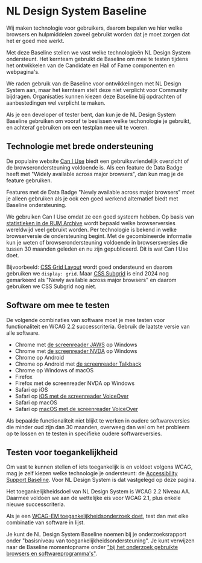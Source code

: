 # NL Design System Baseline

<Paragraph lead>
  Wij maken technologie voor gebruikers, daarom bepalen we hier welke browsers en hulpmiddelen zoveel gebruikt worden
  dat je moet zorgen dat het er goed mee werkt.
</Paragraph>

Met deze Baseline stellen we vast welke technologieën NL Design System ondersteunt. Het kernteam gebruikt de Baseline om mee te testen tijdens het ontwikkelen van de Candidate en Hall of Fame componenten en webpagina's.

We raden gebruik van de Baseline voor ontwikkelingen met NL Design System aan, maar het kernteam stelt deze niet verplicht voor Community bijdragen. Organisaties kunnen kiezen deze Baseline bij opdrachten of aanbestedingen wel verplicht te maken.

Als je een developer of tester bent, dan kun je de NL Design System Baseline gebruiken om vooraf te beslissen welke techonologie je gebruikt, en achteraf gebruiken om een testplan mee uit te voeren.

## Technologie met brede ondersteuning

De populaire website [Can I Use](https://www.caniuse.com/) biedt een gebruiksvriendelijk overzicht of de browserondersteuning voldoende is. Als een feature de Data Badge heeft met "<span lang="en">Widely available across major browsers</span>", dan kun mag je de feature gebruiken.

Features met de Data Badge "<span lang="en">Newly available across major browsers</span>" moet je alleen gebruiken als je ook een goed werkend alternatief biedt met Baseline ondersteuning.

We gebruiken Can I Use omdat ze een goed systeem hebben. Op basis van [statistieken in de RUM Archive](https://rumarchive.com/insights/#ua-marketshare) wordt bepaald welke browserversies wereldwijd veel gebruikt worden. Per technologie is bekend in welke browserversie de ondersteuning begint. Met de gecombineerde informatie kun je weten of browserondersteuning voldoende in browsersversies die tussen 30 maanden geleden en nu zijn gepubliceerd. Dit is wat Can I Use doet.

Bijvoorbeeld: [CSS Grid Layout](https://caniuse.com/css-grid) wordt goed ondersteund en daarom gebruiken we `display: grid`. Maar [CSS Subgrid](https://caniuse.com/css-subgrid) is eind 2024 nog gemarkeerd als "<span lang="en">Newly available across major browsers</span>" en daarom gebruiken we CSS Subgrid nog niet.

## Software om mee te testen

De volgende combinaties van software moet je mee testen voor functionaliteit en WCAG 2.2 successcriteria. Gebruik de laatste versie van alle software.

- Chrome met [de screenreader JAWS](https://www.freedomscientific.com/products/software/jaws/) op Windows
- Chrome met [de screenreader NVDA](https://www.nvaccess.org) op Windows
- Chrome op Android
- Chrome op Android met [de screenreader Talkback](https://support.google.com/accessibility/android/answer/6007100?hl%3Den)
- Chrome op Windows of macOS
- Firefox
- Firefox met de screenreader NVDA op Windows
- Safari op iOS
- Safari op [iOS met de screenreader VoiceOver](https://support.apple.com/en-gb/guide/iphone/iph3e2e415f/ios)
- Safari op macOS
- Safari op [macOS met de screenreader VoiceOver](https://support.apple.com/en-gb/guide/voiceover/welcome/mac)

Als bepaalde functionaliteit niet blijkt te werken in oudere softwareversies die minder oud zijn dan 30 maanden, overweeg dan wel om het probleem op te lossen en te testen in specifieke oudere softwareversies.

## Testen voor toegankelijkheid

Om vast te kunnen stellen of iets toegankelijk is en voldoet volgens WCAG, mag je zelf kiezen welke technologie je ondersteunt: de [Accessibility Support Baseline](https://www.w3.org/TR/WCAG-EM/#step1c). Voor NL Design System is dat vastgelegd op deze pagina.

Het toegankelijkheidsdoel van NL Design System is WCAG 2.2 Niveau AA. Daarmee voldoen we aan de wettelijke eis voor WCAG 2.1, plus enkele nieuwe successcriteria.

Als je een [WCAG-EM toegankelijkheidsonderzoek doet](https://www.w3.org/TR/WCAG-EM/), test dan met elke combinatie van software in lijst.

Je kunt de NL Design System Baseline noemen bij je onderzoeksrapport onder "basisniveau van toegankelijkheidsondersteuning". Je kunt verwijzen naar de Baseline momentopname onder ["bij het onderzoek gebruikte browsers en softwareprogramma's"](https://www.digitoegankelijk.nl/toegankelijkheidsverklaring/controle).
